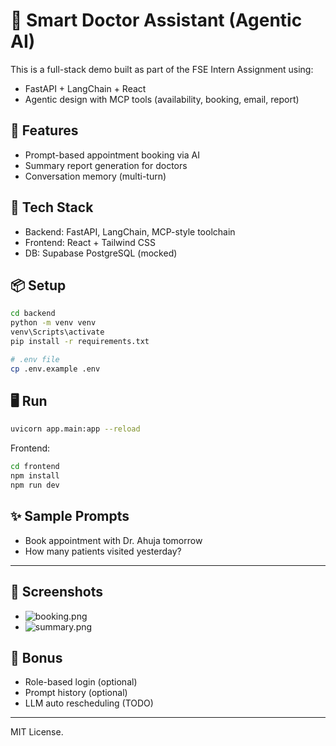 # 🧠 Smart Doctor Assistant (Agentic AI)

This is a full-stack demo built as part of the FSE Intern Assignment using:

- FastAPI + LangChain + React
- Agentic design with MCP tools (availability, booking, email, report)

## 🚀 Features

- Prompt-based appointment booking via AI
- Summary report generation for doctors
- Conversation memory (multi-turn)

## 🔧 Tech Stack

- Backend: FastAPI, LangChain, MCP-style toolchain
- Frontend: React + Tailwind CSS
- DB: Supabase PostgreSQL (mocked)

## 📦 Setup

```bash
cd backend
python -m venv venv
venv\Scripts\activate
pip install -r requirements.txt

# .env file
cp .env.example .env
```

## 🖥️ Run
```bash
uvicorn app.main:app --reload
```

Frontend:
```bash
cd frontend
npm install
npm run dev
```

## ✨ Sample Prompts

- Book appointment with Dr. Ahuja tomorrow
- How many patients visited yesterday?

---

## 📸 Screenshots

- ![booking.png](demo-screenshots/booking.png)
- ![summary.png](demo-screenshots/summary.png)


## 👤 Bonus

- Role-based login (optional)
- Prompt history (optional)
- LLM auto rescheduling (TODO)

---
MIT License.
